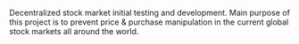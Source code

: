 Decentralized stock market initial testing and development.
Main purpose of this project is to prevent price & purchase manipulation in the current global stock markets all around the world.
